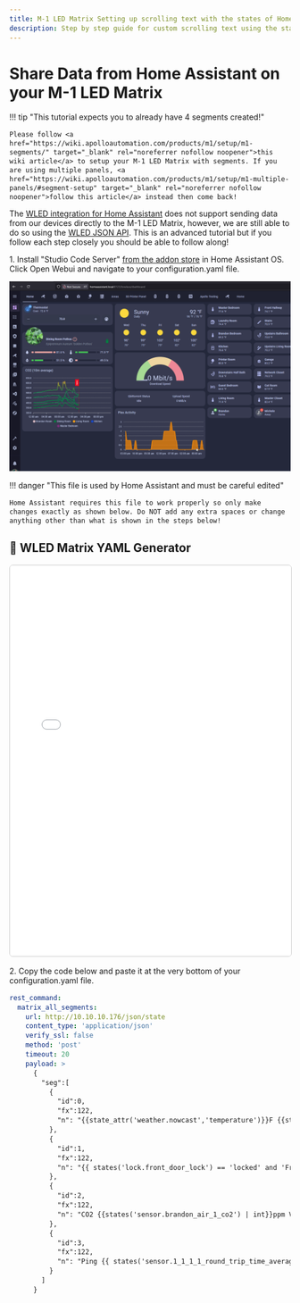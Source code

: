 ```yaml
---
title: M-1 LED Matrix Setting up scrolling text with the states of Home Assistant entities!
description: Step by step guide for custom scrolling text using the states of Home Assistant entities!
---
```

# Share Data from Home Assistant on your M-1 LED Matrix

!!! tip "This tutorial expects you to already have 4 segments created!"

    Please follow <a href="https://wiki.apolloautomation.com/products/m1/setup/m1-segments/" target="_blank" rel="noreferrer nofollow noopener">this wiki article</a> to setup your M-1 LED Matrix with segments. If you are using multiple panels, <a href="https://wiki.apolloautomation.com/products/m1/setup/m1-multiple-panels/#segment-setup" target="_blank" rel="noreferrer nofollow noopener">follow this article</a> instead then come back!

The <a href="https://www.home-assistant.io/integrations/wled/" target="_blank" rel="noreferrer nofollow noopener">WLED integration for Home Assistant</a> does not support sending data from our devices directly to the M-1 LED Matrix, however, we are still able to do so using the <a href="https://mm.kno.wled.ge/interfaces/json-api/" target="_blank" rel="noreferrer nofollow noopener">WLED JSON API</a>. This is an advanced tutorial but if you follow each step closely you should be able to follow along!

1\. Install "Studio Code Server" <a href="https://github.com/hassio-addons/addon-vscode" target="_blank" rel="noreferrer nofollow noopener">from the addon store</a> in Home Assistant OS. Click Open Webui and navigate to your configuration.yaml file.

![](../../../assets/m1-navigate-to-configuration-yaml.gif)

!!! danger "This file is used by Home Assistant and must be careful edited"

    Home Assistant requires this file to work properly so only make changes exactly as shown below. Do NOT add any extra spaces or change anything other than what is shown in the steps below!

## 🧩 WLED Matrix YAML Generator

<iframe src="/static/matrix-jinja-generator.html" width="100%" height="700" style="border: 1px solid #ccc; border-radius: 6px;"></iframe>


2\. Copy the code below and paste it at the very bottom of your configuration.yaml file.

```yaml
rest_command:
  matrix_all_segments:
    url: http://10.10.10.176/json/state
    content_type: 'application/json'
    verify_ssl: false
    method: 'post'
    timeout: 20
    payload: >
      {
        "seg":[
          {
            "id":0,
            "fx":122,
            "n": "{{state_attr('weather.nowcast','temperature')}}F {{states('weather.nowcast')|title}} FL: {{ states('sensor.feels_like') | round(0) | int }}F"
          },
          {
            "id":1,
            "fx":122,
            "n": "{{ states('lock.front_door_lock') == 'locked' and 'Front Door Locked' or 'Front Door Unlocked' }}"
          },
          {
            "id":2,
            "fx":122,
            "n": "CO2 {{states('sensor.brandon_air_1_co2') | int}}ppm VOC {{states('sensor.brandon_air_1_sen55_voc') | int}}ppm"
          },
          {
            "id":3,
            "fx":122,
            "n": "Ping {{ states('sensor.1_1_1_1_round_trip_time_average') | float | round(0) | int }}ms {{ states('alarm_control_panel.alarmo') }}"
          }
        ]
      }
```